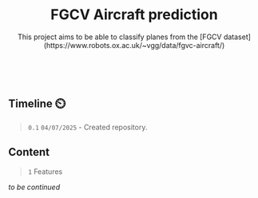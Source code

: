 <div align="center">
  <h1>FGCV Aircraft prediction</h1>
  <p>
    This project aims to be able to classify planes from the [FGCV dataset](https://www.robots.ox.ac.uk/~vgg/data/fgvc-aircraft/)
  </p>  
</div>

<br>
<br>
<br>

<div>
  <h2>Timeline ⏲️</h2>

  > `0.1` `04/07/2025` - Created repository.

  <h2>Content</h2>

  > `1` Features

  _to be continued_
</div>




